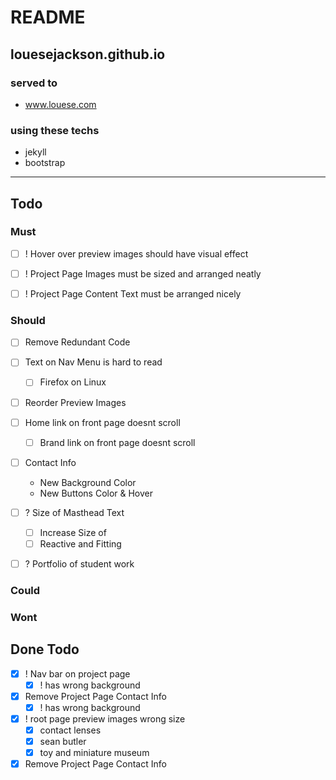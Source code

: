 # README

## louesejackson.github.io

### served to
 - www.louese.com

### using these techs
 - jekyll
 - bootstrap

---

## Todo

### Must


  - [ ] ! Hover over preview images should have visual effect

  - [ ] ! Project Page Images must be sized and arranged neatly
  - [ ] ! Project Page Content Text must be arranged nicely


### Should



  - [ ] Remove Redundant Code

  - [ ] Text on Nav Menu is hard to read
    - [ ] Firefox on Linux


 - [ ] Reorder Preview Images

 - [ ] Home link on front page doesnt scroll
   - [ ] Brand link on front page doesnt scroll

 - [ ] Contact Info
   - New Background Color
   - New Buttons Color & Hover


 - [ ] ? Size of Masthead Text
   - [ ] Increase Size of
   - [ ] Reactive and Fitting

 - [ ] ? Portfolio of student work

### Could

### Wont




## Done Todo


 - [X] ! Nav bar on project page
   - [X] ! has wrong background

 - [X] Remove Project Page Contact Info
   - [X] ! has wrong background

 - [X] ! root page preview images wrong size
   - [X] contact lenses
   - [X] sean butler
   - [X] toy and miniature museum

 - [X] Remove Project Page Contact Info
